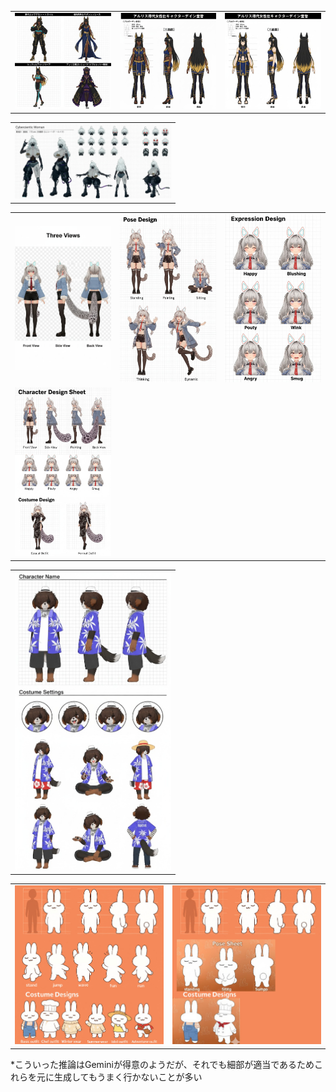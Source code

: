 <!-- notP 系 -->
<table>
  <tr>
    <td><img src="images/CharacterSheets/notP001.jpg" width="250"></td>
    <td><img src="images/CharacterSheets/notP002.jpg" width="250"></td>
    <td><img src="images/CharacterSheets/notP003.jpg" width="250"></td>
  </tr>
</table>

<!-- 設定B 系 -->
<table>
  <tr>
    <td><img src="images/CharacterSheets/設定B1.jpg" width="250"></td>
  </tr>
</table>

<!-- 設定J 系 -->
<table>
  <tr>
    <td><img src="images/CharacterSheets/設定J001.jpg" width="250"></td>
    <td><img src="images/CharacterSheets/設定J002.jpg" width="250"></td>
    <td><img src="images/CharacterSheets/設定J003.jpg" width="250"></td>
  </tr>
  <tr>
    <td><img src="images/CharacterSheets/設定J004.jpg" width="250"></td>
  </tr>
</table>

<!-- 設定K 系 -->
<table>
  <tr>
    <td><img src="images/CharacterSheets/設定K1.jpg" width="250"></td>
  </tr>
</table>

<!-- 設定S 系 -->
<table>
  <tr>
    <td><img src="images/CharacterSheets/設定S2.jpg" width="250"></td>
    <td><img src="images/CharacterSheets/設定S2b.jpg" width="250"></td>
  </tr>
</table>


*こういった推論はGeminiが得意のようだが、それでも細部が適当であるためこれらを元に生成してもうまく行かないことが多い